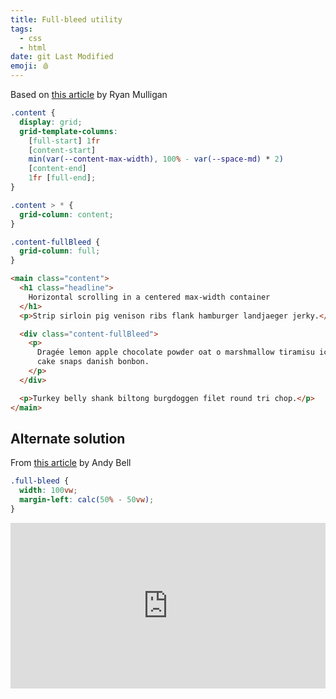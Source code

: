 ```yaml
---
title: Full-bleed utility
tags:
  - css
  - html
date: git Last Modified
emoji: 🩸
---
```


Based on [this article](https://ryanmulligan.dev/blog/x-scrolling-centered-max-width-container/) by Ryan Mulligan

```css
.content {
  display: grid;
  grid-template-columns:
    [full-start] 1fr
    [content-start]
    min(var(--content-max-width), 100% - var(--space-md) * 2)
    [content-end]
    1fr [full-end];
}

.content > * {
  grid-column: content;
}

.content-fullBleed {
  grid-column: full;
}
```

```html
<main class="content">
  <h1 class="headline">
    Horizontal scrolling in a centered max-width container
  </h1>
  <p>Strip sirloin pig venison ribs flank hamburger landjaeger jerky.</p>

  <div class="content-fullBleed">
    <p>
      Dragée lemon apple chocolate powder oat o marshmallow tiramisu ice gummies
      cake snaps danish bonbon.
    </p>
  </div>

  <p>Turkey belly shank biltong burgdoggen filet round tri chop.</p>
</main>
```

## Alternate solution

From [this article](https://archive.hankchizljaw.com/wrote/creating-a-full-bleed-css-utility/) by Andy Bell

```css
.full-bleed {
  width: 100vw;
  margin-left: calc(50% - 50vw);
}
```

<iframe
  height="265"
  style="width: 100%;"
  scrolling="no"
  title="Piccalilli Demo - Full Bleed Utility"
  src="https://codepen.io/andybelldesign/embed/vYOJjNw?height=265&theme-id=light&default-tab=result"
  frameborder="no"
  allowtransparency="true"
  allowfullscreen="true"
>
  See the Pen{' '}
  <a href="https://codepen.io/andybelldesign/pen/vYOJjNw">
    Piccalilli Demo - Full Bleed Utility
  </a>{' '}
  by Andy Bell (<a href="https://codepen.io/andybelldesign">@andybelldesign</a>)
  on <a href="https://codepen.io">CodePen</a>.
</iframe>
